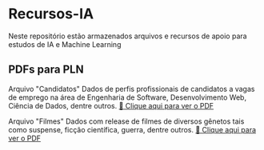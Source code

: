# Recursos-IA
Neste repositório estão armazenados arquivos e recursos de apoio para estudos de IA e Machine Learning

## PDFs para PLN

Arquivo "Candidatos"
Dados de perfis profissionais de candidatos a vagas de emprego na área de Engenharia de Software, Desenvolvimento Web, Ciência de Dados, dentre outros.
[📄 Clique aqui para ver o PDF](https://raw.githubusercontent.com/WALMIRDUQUE/Recursos-IA/main/arquivos/candidatos.pdf)

Arquivo "Filmes"
Dados com release de filmes de diversos gênetos tais como suspense, ficção científica, guerra, dentre outros.
[📄 Clique aqui para ver o PDF](https://raw.githubusercontent.com/WALMIRDUQUE/Recursos-IA/main/arquivos/filmes.pdf)
